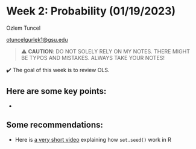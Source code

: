 # Week 2: Probability (01/19/2023)
Ozlem Tuncel 

otuncelgurlek1@gsu.edu

> ⚠️ **CAUTION**: DO NOT SOLELY RELY ON MY NOTES. THERE MIGHT BE TYPOS AND MISTAKES. ALWAYS TAKE YOUR NOTES!

✔️ The goal of this week is to review OLS.

## Here are some key points:
- 

## Some recommendations: 
- Here is [a very short video](https://www.youtube.com/watch?v=zAYzAZwufKI&ab_channel=mathetal) explaining how `set.seed()` work in R
